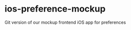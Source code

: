 ios-preference-mockup
=====================

Git version of our mockup frontend iOS app for preferences
